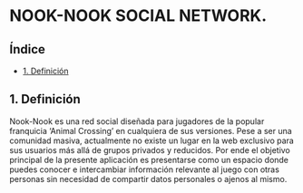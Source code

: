 # NOOK-NOOK SOCIAL NETWORK.

## Índice

* [1. Definición](#1-definición)


## 1. Definición 

Nook-Nook es una red social diseñada para jugadores de la popular franquicia ‘Animal Crossing’ en cualquiera de sus versiones. Pese a ser una comunidad masiva, actualmente no existe un lugar en la web exclusivo para sus usuarios más allá de grupos privados y reducidos. Por ende el objetivo principal de la presente aplicación es presentarse como un espacio donde puedes conocer e intercambiar información relevante al juego con otras personas sin necesidad de compartir datos personales o ajenos al mismo. 
